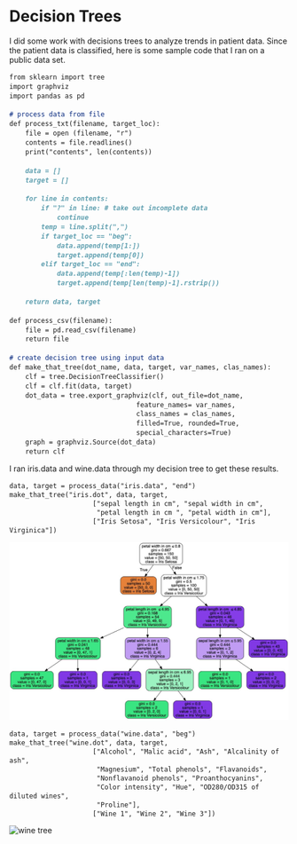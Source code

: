 # Decision Trees

I did some work with decisions trees to analyze trends in patient data. Since the patient data is classified, here is some sample code that I ran on a public data set.

```markdown
from sklearn import tree
import graphviz
import pandas as pd

# process data from file
def process_txt(filename, target_loc):
    file = open (filename, "r")
    contents = file.readlines()
    print("contents", len(contents))

    data = []
    target = []

    for line in contents:
        if "?" in line: # take out incomplete data
            continue
        temp = line.split(",")
        if target_loc == "beg":
            data.append(temp[1:])
            target.append(temp[0])
        elif target_loc == "end":
            data.append(temp[:len(temp)-1])
            target.append(temp[len(temp)-1].rstrip())

    return data, target

def process_csv(filename):
    file = pd.read_csv(filename)
    return file

# create decision tree using input data    
def make_that_tree(dot_name, data, target, var_names, clas_names):
    clf = tree.DecisionTreeClassifier()
    clf = clf.fit(data, target)
    dot_data = tree.export_graphviz(clf, out_file=dot_name,
                                feature_names= var_names,
                                class_names = clas_names,
                                filled=True, rounded=True,
                                special_characters=True)
    graph = graphviz.Source(dot_data)
    return clf
```

I ran iris.data and wine.data through my decision tree to get these results.
```
data, target = process_data("iris.data", "end")
make_that_tree("iris.dot", data, target,
                     ["sepal length in cm", "sepal width in cm",
                      "petal length in cm ", "petal width in cm"],
                     ["Iris Setosa", "Iris Versicolour", "Iris Virginica"])
```
![iris tree](/images/iris.jpeg)

```
data, target = process_data("wine.data", "beg")
make_that_tree("wine.dot", data, target,
                     ["Alcohol", "Malic acid", "Ash", "Alcalinity of ash",
                      "Magnesium", "Total phenols", "Flavanoids",
                      "Nonflavanoid phenols", "Proanthocyanins",
                      "Color intensity", "Hue", "OD280/OD315 of diluted wines",
                      "Proline"],
                     ["Wine 1", "Wine 2", "Wine 3"])
```
![wine tree](/images/wine/jpeg)
